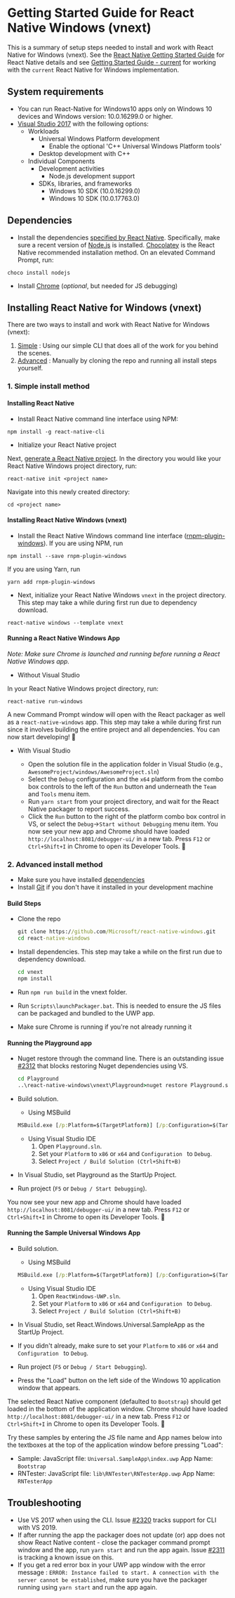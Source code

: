# Getting Started Guide for React Native Windows (vnext)

This is a summary of setup steps needed to install and work with React Native for Windows (vnext). See the [React Native Getting Started Guide](http://facebook.github.io/react-native/docs/getting-started.html) for React Native details and see [Getting Started Guide - current](https://github.com/microsoft/react-native-windows/blob/master/current/docs/GettingStarted.md) for working with the `current` React Native for Windows implementation.

## System requirements
* You can run React-Native for Windows10 apps only on Windows 10 devices and Windows version: 10.0.16299.0 or higher.
* [Visual Studio 2017](https://www.visualstudio.com/downloads) with the following options:
  * Workloads
    * Universal Windows Platform development
      * Enable the optional 'C++ Universal Windows Platform tools'
    * Desktop development with C++
  * Individual Components
    * Development activities
      * Node.js development support
    * SDKs, libraries, and frameworks
      * Windows 10 SDK (10.0.16299.0)
      * Windows 10 SDK (10.0.17763.0)

## Dependencies
* Install the dependencies [specified by React Native](http://facebook.github.io/react-native/docs/getting-started.html#node-python2-jdk). Specifically, make sure a recent version of [Node.js](https://nodejs.org) is installed. [Chocolatey](https://chocolatey.org/) is the React Native recommended installation method. On an elevated Command Prompt, run:
```
choco install nodejs
```
* Install [Chrome](https://www.google.com/chrome/) (*optional*, but needed for JS debugging)

## Installing React Native for Windows (vnext)
There are two ways to install and work with React Native for Windows (vnext):
1. [Simple](#simple-install-method) : Using our simple CLI that does all of the work for you behind the scenes.
2. [Advanced](#advanced-install-method) : Manually by cloning the repo and running all install steps yourself.

### 1. Simple install method

#### Installing React Native

* Install React Native command line interface using NPM:
```
npm install -g react-native-cli
```
* Initialize your React Native project

Next, [generate a React Native project](http://facebook.github.io/react-native/docs/getting-started.html#creating-a-new-application). In the directory you would like your React Native Windows project directory, run:
```
react-native init <project name>
```
Navigate into this newly created directory:
```
cd <project name>
```

#### Installing React Native Windows (vnext)

* Install the React Native Windows command line interface ([rnpm-plugin-windows](https://www.npmjs.com/package/rnpm-plugin-windows)).
If you are using NPM, run
```
npm install --save rnpm-plugin-windows
```
If you are using Yarn, run
```
yarn add rnpm-plugin-windows
```

* Next, initialize your React Native Windows `vnext` in the project directory. This step may take a while during first run due to dependency download.
```
react-native windows --template vnext
```

#### Running a React Native Windows App

*Note: Make sure Chrome is launched and running before running a React Native Windows app.*

- Without Visual Studio

In your React Native Windows project directory, run:
```
react-native run-windows
```
A new Command Prompt window will open with the React packager as well as a `react-native-windows` app. This step may take a while during first run since it involves building the entire project and all dependencies. You can now start developing! :tada:

- With Visual Studio

   - Open the solution file in the application folder in Visual Studio (e.g., `AwesomeProject/windows/AwesomeProject.sln`)
   - Select the `Debug` configuration and the `x64` platform from the combo box controls to the left of the `Run` button and underneath the `Team` and `Tools` menu item.
   - Run `yarn start` from your project directory, and wait for the React Native packager to report success.
   - Click the `Run` button to the right of the platform combo box control in VS, or select the `Debug`->`Start without Debugging` menu item. You now see your new app and Chrome should have loaded `http://localhost:8081/debugger-ui/` in a new tab. Press `F12` or `Ctrl+Shift+I` in Chrome to open its Developer Tools. :tada:


### 2. Advanced install method

- Make sure you have installed [dependencies](#dependencies)
- Install [Git](https://git-scm.com/download/win) if you don't have it installed in your development machine

#### Build Steps	
* Clone the repo	
    ```cmd	
    git clone https://github.com/Microsoft/react-native-windows.git	
    cd react-native-windows	
    ```	

* Install dependencies. This step may take a while on the first run due to dependency download.	
    ```cmd	
    cd vnext	
    npm install	
    ```	

* Run `npm run build` in the vnext folder.	

* Run `Scripts\launchPackager.bat`.	This is needed to ensure the JS files can be packaged and bundled to the UWP app.

* Make sure Chrome is running if you're not already running it

#### Running the Playground app
* Nuget restore through the command line. There is an outstanding issue [#2312](https://github.com/microsoft/react-native-windows/issues/2312) that blocks restoring Nuget dependencies using VS. 
    ```cmd
    cd Playground
    ..\react-native-windows\vnext\Playground>nuget restore Playground.sln -PackagesDirectory packages
    ```

* Build solution.
    * Using MSBuild	
    ```cmd	
    MSBuild.exe [/p:Platform=$(TargetPlatform)] [/p:Configuration=$(TargetConfiguration)]	
    ```	

    * Using Visual Studio IDE	
      1. Open `Playground.sln`.	
      2. Set your `Platform` to `x86` or `x64` and `Configuration ` to `Debug`.	
      3. Select `Project / Build Solution (Ctrl+Shift+B)`

* In Visual Studio, set Playground as the StartUp Project.		

* Run project (`F5` or `Debug / Start Debugging`).	

You now see your new app and Chrome should have loaded `http://localhost:8081/debugger-ui/` in a new tab. Press `F12` or `Ctrl+Shift+I` in Chrome to open its Developer Tools. :tada:

#### Running the Sample Universal Windows App	
* Build solution.	
    * Using MSBuild	
    ```cmd	
    MSBuild.exe [/p:Platform=$(TargetPlatform)] [/p:Configuration=$(TargetConfiguration)]	
    ```	

    * Using Visual Studio IDE	
      1. Open `ReactWindows-UWP.sln`.	
      2. Set your `Platform` to `x86` or `x64` and `Configuration ` to `Debug`.	
      3. Select `Project / Build Solution (Ctrl+Shift+B)`


* In Visual Studio, set React.Windows.Universal.SampleApp as the StartUp Project.	

* If you didn't already, make sure to set your `Platform` to `x86` or `x64` and `Configuration ` to `Debug`.	

* Run project (`F5` or `Debug / Start Debugging`).	

* Press the "Load" button on the left side of the Windows 10 application window that appears.	

 The selected React Native component (defaulted to `Bootstrap`) should get loaded in the bottom of the application window. Chrome should have loaded `http://localhost:8081/debugger-ui/` in a new tab. Press `F12` or `Ctrl+Shift+I` in Chrome to open its Developer Tools. :tada:	

 Try these samples by entering the JS file name and App names below into the textboxes at the top of the application window before pressing "Load":	
   - Sample: JavaScript file: `Universal.SampleApp\index.uwp` App Name: `Bootstrap`	
   - RNTester: JavaScript file: `lib\RNTester\RNTesterApp.uwp` App Name: `RNTesterApp`	
      
## Troubleshooting
* Use VS 2017 when using the CLI. Issue [#2320](https://github.com/Microsoft/react-native-windows/issues/2320) tracks support for CLI with VS 2019.
* If after running the app the packager does not update (or) app does not show React Native content - close the packager command prompt window and the app, run `yarn start` and run the app again.  Issue [#2311](https://github.com/Microsoft/react-native-windows/issues/2311) is tracking a known issue on this.
* If you get a red error box in your UWP app window with the error message : `ERROR: Instance failed to start. A connection with the server cannot be established`, make sure you have the packager running using `yarn start` and run the app again. 
